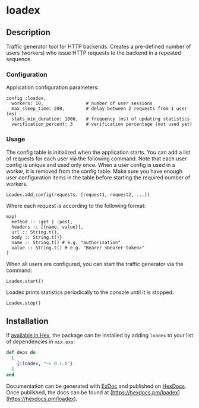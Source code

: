 # loadex

## Description

Traffic generator tool for HTTP backends. Creates a pre-defined number of users (workers) who issue HTTP requests to the
backend in a repeated sequence.

### Configuration

Application configuration parameters:

```
config :loadex,
  workers: 10,                # number of user sessions
  max_sleep_time: 200,        # delay between 2 requests from 1 user (ms)
  stats_min_duration: 1000,   # frequency (ms) of updating statistics
  verification_percent: 3     # verification percentage (not used yet)
```

### Usage

The config table is initialized when the application starts. You can add a list of requests for each user via the following command. Note that each user config is unique and used only once. When a user config is used in a worker, it is removed from the config table. Make sure you have enough user configuration items in the table before starting the required number of workers.
```
Loadex.add_config(requests: [request1, request2, ...])
```
Where each request is according to the following format:
```
map(
  method :: :get | :post,
  headers :: [{name, value}],
  url :: String.t(),
  body :: String.t()}
  name :: String.t() # e.g. "authorization"
  value :: String.t() # e.g. "Bearer <bearer-token>"
)
```

When all users are configured, you can start the traffic generator via the command:
```
Loadex.start()
```

Loadex prints statistics periodically to the console until it is stopped:

```
Loadex.stop()
```

## Installation

If [available in Hex](https://hex.pm/docs/publish), the package can be installed
by adding `loadex` to your list of dependencies in `mix.exs`:

```elixir
def deps do
  [
    {:loadex, "~> 0.1.0"}
  ]
end
```

Documentation can be generated with [ExDoc](https://github.com/elixir-lang/ex_doc)
and published on [HexDocs](https://hexdocs.pm). Once published, the docs can
be found at [https://hexdocs.pm/loadex](https://hexdocs.pm/loadex).
